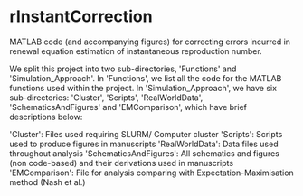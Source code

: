 # rInstantCorrection
MATLAB code (and accompanying figures) for correcting errors incurred in renewal equation estimation of instantaneous reproduction number.

We split this project into two sub-directories, 'Functions' and 'Simulation_Approach'. In 'Functions', we list all the code for the MATLAB functions used within the project. In 'Simulation_Approach', we have six sub-directories: 'Cluster', 'Scripts', 'RealWorldData', 'SchematicsAndFigures' and 'EMComparison', which have brief descriptions below:

'Cluster': Files used requiring SLURM/ Computer cluster
'Scripts': Scripts used to produce figures in manuscripts
'RealWorldData': Data files used throughout analysis
'SchematicsAndFigures': All schematics and figures (non code-based) and their derivations used in manuscripts
'EMComparison': File for analysis comparing with Expectation-Maximisation method (Nash et al.)

